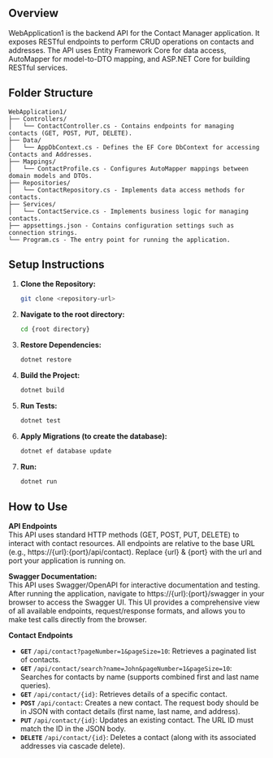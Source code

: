 ## Overview

WebApplication1 is the backend API for the Contact Manager application.
It exposes RESTful endpoints to perform CRUD operations on contacts and addresses.
The API uses Entity Framework Core for data access, AutoMapper for model-to-DTO mapping, and ASP.NET Core for building RESTful services.

## Folder Structure
```
WebApplication1/
├── Controllers/
│   └── ContactController.cs - Contains endpoints for managing contacts (GET, POST, PUT, DELETE).
├── Data/
│   └── AppDbContext.cs - Defines the EF Core DbContext for accessing Contacts and Addresses.
├── Mappings/
│   └── ContactProfile.cs - Configures AutoMapper mappings between domain models and DTOs.
├── Repositories/
│   └── ContactRepository.cs - Implements data access methods for contacts.
├── Services/
│   └── ContactService.cs - Implements business logic for managing contacts.
├── appsettings.json - Contains configuration settings such as connection strings.
└── Program.cs - The entry point for running the application.
```

## Setup Instructions

1. **Clone the Repository:**  
   ```bash
   git clone <repository-url>

2. **Navigate to the root directory:**  
   ```bash
   cd {root directory}

3. **Restore Dependencies:**  
   ```bash
   dotnet restore

4. **Build the Project:**  
   ```bash
   dotnet build

5. **Run Tests:**  
   ```bash
   dotnet test

6. **Apply Migrations (to create the database):**  
   ```bash
   dotnet ef database update

7. **Run:**  
   ```bash
   dotnet run

## How to Use

**API Endpoints**  
This API uses standard HTTP methods (GET, POST, PUT, DELETE) to interact with contact resources.
All endpoints are relative to the base URL (e.g., https://{url}:{port}/api/contact).
Replace {url} & {port} with the url and port your application is running on.

**Swagger Documentation:**  
This API uses Swagger/OpenAPI for interactive documentation and testing.
After running the application, navigate to https://{url}:{port}/swagger in your browser to access the Swagger UI.
This UI provides a comprehensive view of all available endpoints, request/response formats, and allows you to make test calls directly from the browser.

**Contact Endpoints**  
* **`GET`** `/api/contact?pageNumber=1&pageSize=10`: Retrieves a paginated list of contacts.
*   **`GET`** `/api/contact/search?name=John&pageNumber=1&pageSize=10`: Searches for contacts by name (supports combined first and last name queries).
*   **`GET`** `/api/contact/{id}`: Retrieves details of a specific contact.
*   **`POST`** `/api/contact`: Creates a new contact. The request body should be in JSON with contact details (first name, last name, and address).
*   **`PUT`** `/api/contact/{id}`: Updates an existing contact. The URL ID must match the ID in the JSON body.
*   **`DELETE`** `/api/contact/{id}`: Deletes a contact (along with its associated addresses via cascade delete).